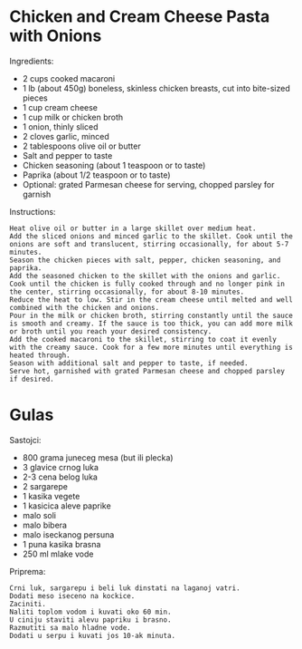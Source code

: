 # Chicken and Cream Cheese Pasta with Onions

Ingredients:

*    2 cups cooked macaroni
*    1 lb (about 450g) boneless, skinless chicken breasts, cut into bite-sized pieces
*    1 cup cream cheese
*    1 cup milk or chicken broth
*    1 onion, thinly sliced
*    2 cloves garlic, minced
*    2 tablespoons olive oil or butter
*    Salt and pepper to taste
*    Chicken seasoning (about 1 teaspoon or to taste)
*    Paprika (about 1/2 teaspoon or to taste)
*    Optional: grated Parmesan cheese for serving, chopped parsley for garnish

Instructions:

    Heat olive oil or butter in a large skillet over medium heat.
    Add the sliced onions and minced garlic to the skillet. Cook until the onions are soft and translucent, stirring occasionally, for about 5-7 minutes.
    Season the chicken pieces with salt, pepper, chicken seasoning, and paprika.
    Add the seasoned chicken to the skillet with the onions and garlic. Cook until the chicken is fully cooked through and no longer pink in the center, stirring occasionally, for about 8-10 minutes.
    Reduce the heat to low. Stir in the cream cheese until melted and well combined with the chicken and onions.
    Pour in the milk or chicken broth, stirring constantly until the sauce is smooth and creamy. If the sauce is too thick, you can add more milk or broth until you reach your desired consistency.
    Add the cooked macaroni to the skillet, stirring to coat it evenly with the creamy sauce. Cook for a few more minutes until everything is heated through.
    Season with additional salt and pepper to taste, if needed.
    Serve hot, garnished with grated Parmesan cheese and chopped parsley if desired.

# Gulas

Sastojci:

*   800 grama juneceg mesa (but ili plecka)
*   3 glavice crnog luka
*   2-3 cena belog luka
*   2 sargarepe
*   1 kasika vegete
*   1 kasicica aleve paprike
*   malo soli
*   malo bibera
*   malo iseckanog persuna
*   1 puna kasika brasna
*   250 ml mlake vode

Priprema:
    
    Crni luk, sargarepu i beli luk dinstati na laganoj vatri.
    Dodati meso iseceno na kockice.
    Zaciniti.
    Naliti toplom vodom i kuvati oko 60 min.
    U ciniju staviti alevu papriku i brasno.
    Razmutiti sa malo hladne vode.
    Dodati u serpu i kuvati jos 10-ak minuta.
